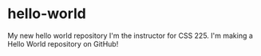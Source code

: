 # hello-world
My new hello world repository
I'm the instructor for CSS 225. I'm making a Hello World repository on GitHub!
